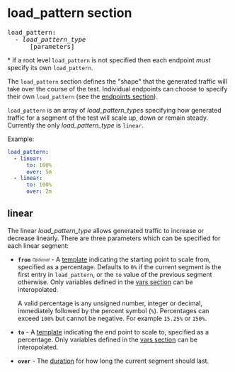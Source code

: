 # load_pattern section

<pre>
load_pattern:
  - <i>load_pattern_type</i>
      [parameters]
</pre>

\* If a root level `load_pattern` is not specified then each endpoint *must* specify its own `load_pattern`.

The `load_pattern` section defines the "shape" that the generated traffic will take over the course of the test. Individual endpoints can choose to specify their own `load_pattern` (see the [endpoints section](./endpoints-section.md)).

`load_pattern` is an array of *load_pattern_type*s specifying how generated traffic for a segment of the test will scale up, down or remain steady. Currently the only *load_pattern_type* is `linear`.

Example:
```yaml
load_pattern:
  - linear:
      to: 100%
      over: 5m
  - linear:
      to: 100%
      over: 2m
```

## linear
The linear *load_pattern_type* allows generated traffic to increase or decrease linearly. There are three parameters which can be specified for each linear segment:

- **`from`** <sub><sup>*Optional*</sup></sub> - A [template](./common-types.md#templates]) indicating the starting point to scale from, specified as a percentage. Defaults to `0%` if the current segment is the first entry in `load_pattern`, or the `to` value of the previous segment otherwise. Only variables defined in the [vars section](./vars-section.md) can be interopolated.

  A valid percentage is any unsigned number, integer or decimal, immediately followed by the percent symbol (`%`). Percentages can exceed `100%` but cannot be negative. For example `15.25%` or `150%`. 
- **`to`** - A [template](./common-types.md#templates]) indicating the end point to scale to, specified as a percentage. Only variables defined in the [vars section](./vars-section.md) can be interopolated.
- **`over`** - The [duration](./common-types.md#duration) for how long the current segment should last.